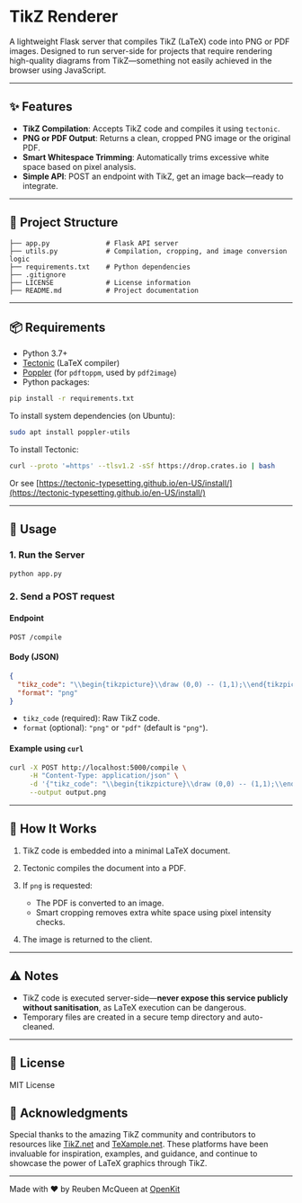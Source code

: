 # TikZ Renderer

A lightweight Flask server that compiles TikZ (LaTeX) code into PNG or PDF images. Designed to run server-side for projects that require rendering high-quality diagrams from TikZ—something not easily achieved in the browser using JavaScript.

---

## ✨ Features

- **TikZ Compilation**: Accepts TikZ code and compiles it using `tectonic`.
- **PNG or PDF Output**: Returns a clean, cropped PNG image or the original PDF.
- **Smart Whitespace Trimming**: Automatically trims excessive white space based on pixel analysis.
- **Simple API**: POST an endpoint with TikZ, get an image back—ready to integrate.

---

## 📁 Project Structure

```
├── app.py              # Flask API server
├── utils.py            # Compilation, cropping, and image conversion logic
├── requirements.txt    # Python dependencies
├── .gitignore
├── LICENSE             # License information
├── README.md           # Project documentation
````

---

## 📦 Requirements

- Python 3.7+
- [Tectonic](https://tectonic-typesetting.github.io/) (LaTeX compiler)
- [Poppler](https://poppler.freedesktop.org/) (for `pdftoppm`, used by `pdf2image`)
- Python packages:

```bash
pip install -r requirements.txt
````

To install system dependencies (on Ubuntu):

```bash
sudo apt install poppler-utils
```

To install Tectonic:

```bash
curl --proto '=https' --tlsv1.2 -sSf https://drop.crates.io | bash
```

Or see [https://tectonic-typesetting.github.io/en-US/install/](https://tectonic-typesetting.github.io/en-US/install/)

---

## 🚀 Usage

### 1. Run the Server

```bash
python app.py
```

### 2. Send a POST request

#### Endpoint

```
POST /compile
```

#### Body (JSON)

```json
{
  "tikz_code": "\\begin{tikzpicture}\\draw (0,0) -- (1,1);\\end{tikzpicture}",
  "format": "png"
}
```

* `tikz_code` (required): Raw TikZ code.
* `format` (optional): `"png"` or `"pdf"` (default is `"png"`).

#### Example using `curl`

```bash
curl -X POST http://localhost:5000/compile \
     -H "Content-Type: application/json" \
     -d '{"tikz_code": "\\begin{tikzpicture}\\draw (0,0) -- (1,1);\\end{tikzpicture}"}' \
     --output output.png
```

---

## 🧠 How It Works

1. TikZ code is embedded into a minimal LaTeX document.
2. Tectonic compiles the document into a PDF.
3. If `png` is requested:

   * The PDF is converted to an image.
   * Smart cropping removes extra white space using pixel intensity checks.
4. The image is returned to the client.

---

## ⚠️ Notes

* TikZ code is executed server-side—**never expose this service publicly without sanitisation**, as LaTeX execution can be dangerous.
* Temporary files are created in a secure temp directory and auto-cleaned.

---

## 📜 License

MIT License

## 🙏 Acknowledgments

Special thanks to the amazing TikZ community and contributors to resources like [TikZ.net](https://tikz.net) and [TeXample.net](http://www.texample.net/). These platforms have been invaluable for inspiration, examples, and guidance, and continue to showcase the power of LaTeX graphics through TikZ.

---

Made with ❤️ by Reuben McQueen at [OpenKit](https://openkit.co.uk)
